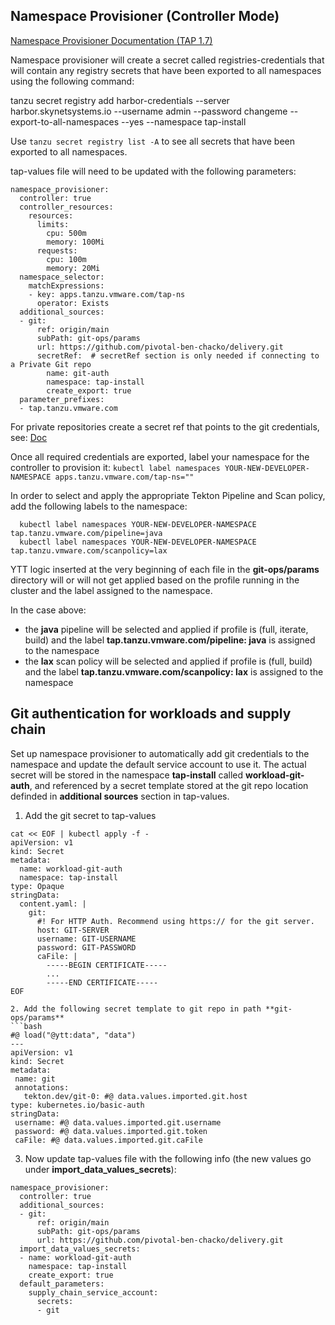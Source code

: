 ## Namespace Provisioner (Controller Mode)

[Namespace Provisioner Documentation (TAP 1.7)](https://docs.vmware.com/en/VMware-Tanzu-Application-Platform/1.7/tap/namespace-provisioner-use-case3.html)

Namespace provisioner will create a secret called registries-credentials that will contain any registry secrets that have been exported to all namespaces using the following command:

tanzu secret registry add harbor-credentials --server harbor.skynetsystems.io --username admin --password changeme --export-to-all-namespaces --yes --namespace tap-install

Use `tanzu secret registry list -A` to see all secrets that have been exported to all namespaces.

tap-values file will need to be updated with the following parameters:

```
namespace_provisioner:
  controller: true
  controller_resources:
    resources:
      limits:
        cpu: 500m
        memory: 100Mi
      requests:
        cpu: 100m
        memory: 20Mi
  namespace_selector:
    matchExpressions:
    - key: apps.tanzu.vmware.com/tap-ns
      operator: Exists
  additional_sources:
  - git:
      ref: origin/main
      subPath: git-ops/params
      url: https://github.com/pivotal-ben-chacko/delivery.git
      secretRef:  # secretRef section is only needed if connecting to a Private Git repo
        name: git-auth
        namespace: tap-install
        create_export: true
  parameter_prefixes:
  - tap.tanzu.vmware.com
```

For private repositories create a secret ref that points to the git credentials, see: [Doc](https://docs.vmware.com/en/VMware-Tanzu-Application-Platform/1.6/tap/namespace-provisioner-use-case3.html#git-private)

Once all required credentials are exported, label your namespace for the controller to provision it: `kubectl label namespaces YOUR-NEW-DEVELOPER-NAMESPACE apps.tanzu.vmware.com/tap-ns=""`

In order to select and apply the appropriate Tekton Pipeline and Scan policy, add the following labels to the namespace:

```
  kubectl label namespaces YOUR-NEW-DEVELOPER-NAMESPACE tap.tanzu.vmware.com/pipeline=java
  kubectl label namespaces YOUR-NEW-DEVELOPER-NAMESPACE tap.tanzu.vmware.com/scanpolicy=lax
```

YTT logic inserted at the very beginning of each file in the **git-ops/params** directory will or will not get applied based on the profile running in the cluster and the label assigned to the namespace.

In the case above: 
  - the **java** pipeline will be selected and applied if profile is (full, iterate, build) and the label **tap.tanzu.vmware.com/pipeline: java** is assigned to the namespace
  - the **lax** scan policy will be selected and applied if profile is (full, build) and the label **tap.tanzu.vmware.com/scanpolicy: lax** is assigned to the namespace


## Git authentication for workloads and supply chain

Set up namespace provisioner to automatically add git credentials to the namespace and update the default service account to use it. The actual secret will be stored in the namespace **tap-install** called **workload-git-auth**, and referenced by a secret template stored at the git repo location definded in **additional sources** section in tap-values.

1. Add the git secret to tap-values

```
cat << EOF | kubectl apply -f -
apiVersion: v1
kind: Secret
metadata:
  name: workload-git-auth
  namespace: tap-install
type: Opaque
stringData:
  content.yaml: |
    git:
      #! For HTTP Auth. Recommend using https:// for the git server.
      host: GIT-SERVER
      username: GIT-USERNAME
      password: GIT-PASSWORD
      caFile: |
        -----BEGIN CERTIFICATE-----
        ...
        -----END CERTIFICATE-----
EOF

2. Add the following secret template to git repo in path **git-ops/params**
```bash
#@ load("@ytt:data", "data")
---
apiVersion: v1
kind: Secret
metadata:
 name: git
 annotations:
   tekton.dev/git-0: #@ data.values.imported.git.host
type: kubernetes.io/basic-auth
stringData:
 username: #@ data.values.imported.git.username
 password: #@ data.values.imported.git.token
 caFile: #@ data.values.imported.git.caFile
```

3. Now update tap-values file with the following info (the new values go under **import_data_values_secrets**):
```
namespace_provisioner:
  controller: true
  additional_sources:
  - git:
      ref: origin/main
      subPath: git-ops/params
      url: https://github.com/pivotal-ben-chacko/delivery.git
  import_data_values_secrets:
  - name: workload-git-auth
    namespace: tap-install
    create_export: true
  default_parameters:
    supply_chain_service_account:
      secrets:
      - git
```
